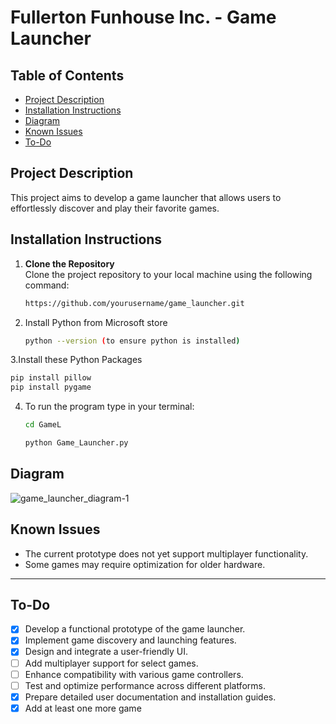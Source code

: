 # Fullerton Funhouse Inc. - Game Launcher

## Table of Contents
- [Project Description](#project-description)
- [Installation Instructions](#installation-instructions)
- [Diagram](#diagram)
- [Known Issues](#known-issues)
- [To-Do](#to-do)


## Project Description

This project aims to develop a game launcher that allows users to effortlessly discover and play their favorite games.


## Installation Instructions 

1. **Clone the Repository**  
   Clone the project repository to your local machine using the following command:
   ```bash
   https://github.com/yourusername/game_launcher.git
   ```
2. Install Python from Microsoft store
   ```bash
   python --version (to ensure python is installed)
3.Install these Python Packages
```bash
pip install pillow
pip install pygame
```
4. To run the program type in your terminal:
   ```bash
   cd GameL
   ```
   ```bash
   python Game_Launcher.py
   ```
   


## Diagram
![game_launcher_diagram-1](https://github.com/user-attachments/assets/61402de4-81e6-4034-a9e1-6afd0d38e53c)



## Known Issues
- The current prototype does not yet support multiplayer functionality.
- Some games may require optimization for older hardware.


---

## To-Do
- [x] Develop a functional prototype of the game launcher.
- [x] Implement game discovery and launching features.
- [x] Design and integrate a user-friendly UI.
- [ ] Add multiplayer support for select games.
- [ ] Enhance compatibility with various game controllers.
- [ ] Test and optimize performance across different platforms.
- [x] Prepare detailed user documentation and installation guides.
- [x] Add at least one more game
